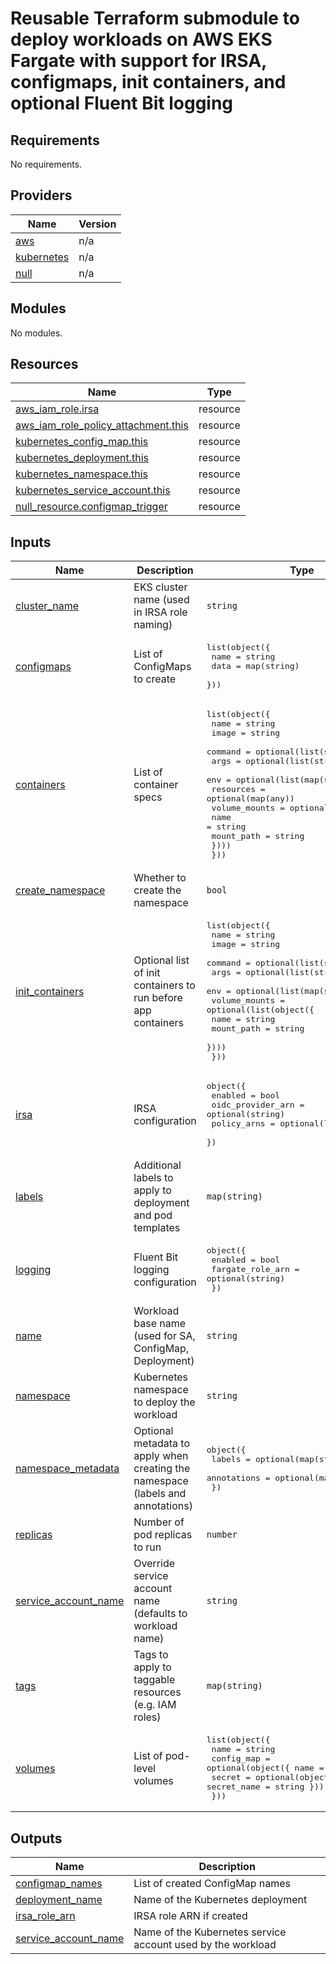 # Reusable Terraform submodule to deploy workloads on AWS EKS Fargate with support for IRSA, configmaps, init containers, and optional Fluent Bit logging

<!-- BEGIN_TF_DOCS -->
## Requirements

No requirements.

## Providers

| Name | Version |
|------|---------|
| <a name="provider_aws"></a> [aws](#provider\_aws) | n/a |
| <a name="provider_kubernetes"></a> [kubernetes](#provider\_kubernetes) | n/a |
| <a name="provider_null"></a> [null](#provider\_null) | n/a |

## Modules

No modules.

## Resources

| Name | Type |
|------|------|
| [aws_iam_role.irsa](https://registry.terraform.io/providers/hashicorp/aws/latest/docs/resources/iam_role) | resource |
| [aws_iam_role_policy_attachment.this](https://registry.terraform.io/providers/hashicorp/aws/latest/docs/resources/iam_role_policy_attachment) | resource |
| [kubernetes_config_map.this](https://registry.terraform.io/providers/hashicorp/kubernetes/latest/docs/resources/config_map) | resource |
| [kubernetes_deployment.this](https://registry.terraform.io/providers/hashicorp/kubernetes/latest/docs/resources/deployment) | resource |
| [kubernetes_namespace.this](https://registry.terraform.io/providers/hashicorp/kubernetes/latest/docs/resources/namespace) | resource |
| [kubernetes_service_account.this](https://registry.terraform.io/providers/hashicorp/kubernetes/latest/docs/resources/service_account) | resource |
| [null_resource.configmap_trigger](https://registry.terraform.io/providers/hashicorp/null/latest/docs/resources/resource) | resource |

## Inputs

| Name | Description | Type | Default | Required |
|------|-------------|------|---------|:--------:|
| <a name="input_cluster_name"></a> [cluster\_name](#input\_cluster\_name) | EKS cluster name (used in IRSA role naming) | `string` | n/a | yes |
| <a name="input_configmaps"></a> [configmaps](#input\_configmaps) | List of ConfigMaps to create | <pre>list(object({<br/>    name = string<br/>    data = map(string)<br/>  }))</pre> | `[]` | no |
| <a name="input_containers"></a> [containers](#input\_containers) | List of container specs | <pre>list(object({<br/>    name      = string<br/>    image     = string<br/>    command   = optional(list(string))<br/>    args      = optional(list(string))<br/>    env       = optional(list(map(string)))<br/>    resources = optional(map(any))<br/>    volume_mounts = optional(list(object({<br/>      name       = string<br/>      mount_path = string<br/>    })))<br/>  }))</pre> | n/a | yes |
| <a name="input_create_namespace"></a> [create\_namespace](#input\_create\_namespace) | Whether to create the namespace | `bool` | `false` | no |
| <a name="input_init_containers"></a> [init\_containers](#input\_init\_containers) | Optional list of init containers to run before app containers | <pre>list(object({<br/>    name    = string<br/>    image   = string<br/>    command = optional(list(string))<br/>    args    = optional(list(string))<br/>    env     = optional(list(map(string)))<br/>    volume_mounts = optional(list(object({<br/>      name       = string<br/>      mount_path = string<br/>    })))<br/>  }))</pre> | `[]` | no |
| <a name="input_irsa"></a> [irsa](#input\_irsa) | IRSA configuration | <pre>object({<br/>    enabled           = bool<br/>    oidc_provider_arn = optional(string)<br/>    policy_arns       = optional(list(string))<br/>  })</pre> | <pre>{<br/>  "enabled": false<br/>}</pre> | no |
| <a name="input_labels"></a> [labels](#input\_labels) | Additional labels to apply to deployment and pod templates | `map(string)` | `{}` | no |
| <a name="input_logging"></a> [logging](#input\_logging) | Fluent Bit logging configuration | <pre>object({<br/>    enabled          = bool<br/>    fargate_role_arn = optional(string)<br/>  })</pre> | <pre>{<br/>  "enabled": false<br/>}</pre> | no |
| <a name="input_name"></a> [name](#input\_name) | Workload base name (used for SA, ConfigMap, Deployment) | `string` | n/a | yes |
| <a name="input_namespace"></a> [namespace](#input\_namespace) | Kubernetes namespace to deploy the workload | `string` | n/a | yes |
| <a name="input_namespace_metadata"></a> [namespace\_metadata](#input\_namespace\_metadata) | Optional metadata to apply when creating the namespace (labels and annotations) | <pre>object({<br/>    labels      = optional(map(string), {})<br/>    annotations = optional(map(string), {})<br/>  })</pre> | `{}` | no |
| <a name="input_replicas"></a> [replicas](#input\_replicas) | Number of pod replicas to run | `number` | `1` | no |
| <a name="input_service_account_name"></a> [service\_account\_name](#input\_service\_account\_name) | Override service account name (defaults to workload name) | `string` | `null` | no |
| <a name="input_tags"></a> [tags](#input\_tags) | Tags to apply to taggable resources (e.g. IAM roles) | `map(string)` | `{}` | no |
| <a name="input_volumes"></a> [volumes](#input\_volumes) | List of pod-level volumes | <pre>list(object({<br/>    name       = string<br/>    config_map = optional(object({ name = string }))<br/>    secret     = optional(object({ secret_name = string }))<br/>  }))</pre> | `[]` | no |

## Outputs

| Name | Description |
|------|-------------|
| <a name="output_configmap_names"></a> [configmap\_names](#output\_configmap\_names) | List of created ConfigMap names |
| <a name="output_deployment_name"></a> [deployment\_name](#output\_deployment\_name) | Name of the Kubernetes deployment |
| <a name="output_irsa_role_arn"></a> [irsa\_role\_arn](#output\_irsa\_role\_arn) | IRSA role ARN if created |
| <a name="output_service_account_name"></a> [service\_account\_name](#output\_service\_account\_name) | Name of the Kubernetes service account used by the workload |
<!-- END_TF_DOCS -->
